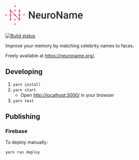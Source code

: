 # <img src="src/images/readme-logo.svg" alt="NeuroName logo" height="60" />

[![Build status](https://travis-ci.org/cooperka/neuro-name.svg?branch=master)](https://travis-ci.org/cooperka/neuro-name)

Improve your memory by matching celebrity names to faces.

Freely available at <https://neuroname.org/>.

## Developing

1. `yarn install`
2. `yarn start`
    - Open <http://localhost:3000/> in your browser
3. `yarn test`

## Publishing

### Firebase

To deploy manually:

```bash
yarn run deploy
```

